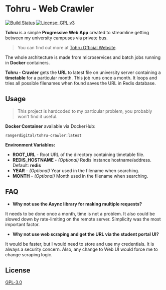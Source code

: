 # Tohru - Web Crawler
[![Build Status](https://img.shields.io/endpoint.svg?url=https%3A%2F%2Factions-badge.atrox.dev%2FRangerDigital%2Ftohru-crawler%2Fbadge&style=flat)](https://actions-badge.atrox.dev/RangerDigital/tohru-crawler/goto)
[![License: GPL v3](https://img.shields.io/badge/License-GPLv3-blue.svg)](https://www.gnu.org/licenses/gpl-3.0)


**Tohru** is a simple **Progressive Web App** created to streamline getting between my university campuses via private bus.

>You can find out more at [Tohru Official Website](https://tohru.bednarski.dev).

The whole architecture is made from microservices and batch jobs running in **Docker** containers.

**Tohru - Crawler** gets the **URL** to latest file on university server containing a **timetable** for a particular month. This job runs once a month. It loops and tries all possible filenames when found saves the URL in Redis database.

## Usage

>This project is hardcoded to my particular problem, you probably won't find it useful.

**Docker Container** available via DockerHub:
```
rangerdigital/tohru-crawler:latest
```

**Environment Variables:**
- **ROOT_URL** - Root URL of the directory containing timetable file.
- **REDIS_HOSTNAME** - _(Optional)_ Redis instance hostname/address. Default: **redis**
- **YEAR** - _(Optional)_ Year used in the filename when searching.
- **MONTH** - _(Optional)_ Month used in the filename when searching.

## FAQ

- **Why not use the Async library for making multiple requests?**

It needs to be done once a month, time is not a problem. It also could be slowed down by rate-limiting on the remote server. Simplicity was the most important factor.

- **Why not use web scraping and get the URL via the student portal UI?**

It would be faster, but I would need to store and use my credentials. It is always a security concern. Also, any change to Web UI would force me to change scraping logic.


## License
[GPL-3.0](https://choosealicense.com/licenses/gpl-3.0/)

